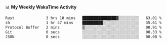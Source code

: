 <!--
**stamp711/stamp711** is a ✨ _special_ ✨ repository because its `README.md` (this file) appears on your GitHub profile.

Here are some ideas to get you started:

- 🔭 I’m currently working on ...
- 🌱 I’m currently learning ...
- 👯 I’m looking to collaborate on ...
- 🤔 I’m looking for help with ...
- 💬 Ask me about ...
- 📫 How to reach me: ...
- 😄 Pronouns: ...
- ⚡ Fun fact: ...
-->

📊 **My Weekly WakaTime Activity**

<!--START_SECTION:waka-->

```txt
Rust              3 hrs 10 mins   ███████████████▓░░░░░░░░░   63.01 %
sh                1 hr 47 mins    █████████░░░░░░░░░░░░░░░░   35.61 %
Protocol Buffer   2 mins          ▒░░░░░░░░░░░░░░░░░░░░░░░░   00.91 %
Git               0 secs          ░░░░░░░░░░░░░░░░░░░░░░░░░   00.33 %
JSON              0 secs          ░░░░░░░░░░░░░░░░░░░░░░░░░   00.08 %
```

<!--END_SECTION:waka-->
